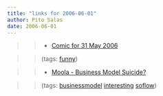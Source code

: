 ```yaml
---
title: "links for 2006-06-01"
author: Pito Salas
date: 2006-06-01
---
```



>>

>>   * [Comic for 31 May
2006](<http://www.dilbert.com/comics/dilbert/archive/dilbert-20060531.html>)

>>

>> (tags: [funny](<http://del.icio.us/pitosalas/funny>))

>>

>>   * [Moola - Business Model
Suicide?](<http://mashable.com/2006/05/31/moola-business-model-suicide/>)

>>

>> (tags: [businessmodel](<http://del.icio.us/pitosalas/businessmodel>)
[interesting](<http://del.icio.us/pitosalas/interesting>)
[soflow](<http://del.icio.us/pitosalas/soflow>))

>>

>>


